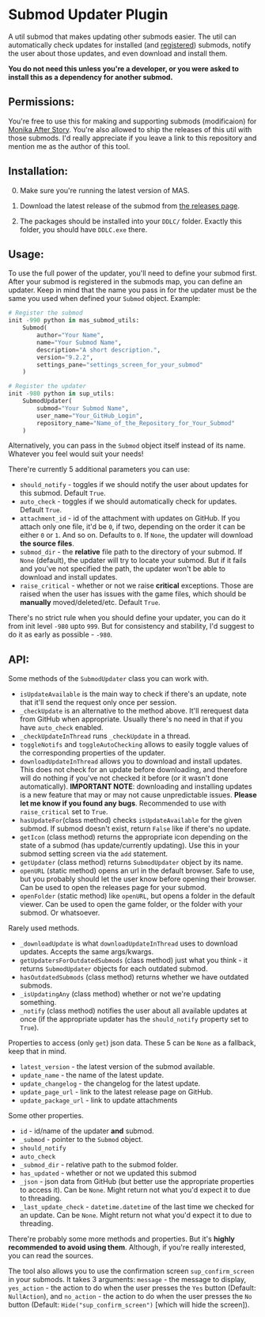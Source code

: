 
# Submod Updater Plugin

A util submod that makes updating other submods easier. The util can automatically check updates for installed (and [registered](https://github.com/Booplicate/MAS-Submods-SubmodUpdaterPlugin#usage)) submods, notify the user about those updates, and even download and install them.

**You do not need this unless you're a developer, or you were asked to install this as a dependency for another submod.**

## Permissions:
You're free to use this for making and supporting submods (modificaion) for [Monika After Story](https://github.com/Monika-After-Story/MonikaModDev). You're also allowed to ship the releases of this util with those submods. I'd really appreciate if you leave a link to this repository and mention me as the author of this tool.

## Installation:
0. Make sure you're running the latest version of MAS.

1. Download the latest release of the submod from [the releases page](https://github.com/Booplicate/MAS-Submods-SubmodUpdaterPlugin/releases).

2. The packages should be installed into your `DDLC/` folder. Exactly this folder, you should have `DDLC.exe` there.

## Usage:
To use the full power of the updater, you'll need to define your submod first. After your submod is registered in the submods map, you can define an updater. Keep in mind that the name you pass in for the updater must be the same you used when defined your `Submod` object. Example:
```python
# Register the submod
init -990 python in mas_submod_utils:
    Submod(
        author="Your Name",
        name="Your Submod Name",
        description="A short description.",
        version="9.2.2",
        settings_pane="settings_screen_for_your_submod"
    )

# Register the updater
init -980 python in sup_utils:
    SubmodUpdater(
        submod="Your Submod Name",
        user_name="Your_GitHub_Login",
        repository_name="Name_of_the_Repository_for_Your_Submod"
    )
```
Alternatively, you can pass in the `Submod` object itself instead of its name. Whatever you feel would suit your needs!

There're currently 5 additional parameters you can use:
- `should_notify` - toggles if we should notify the user about updates for this submod. Default `True`.
- `auto_check` - toggles if we should automatically check for updates. Default `True`.
- `attachment_id` - id of the attachment with updates on GitHub. If you attach only one file, it'd be `0`, if two, depending on the order it can be either `0` or `1`. And so on. Defaults to `0`. If `None`, the updater will download **the source files**.
- `submod_dir` - the **relative** file path to the directory of your submod. If `None` (default), the updater will try to locate your submod. But if it fails and you've not specified the path, the updater won't be able to download and install updates.
- `raise_critical` - whether or not we raise **critical** exceptions. Those are raised when the user has issues with the game files, which should be **manually** moved/deleted/etc. Default `True`.

There's no strict rule when you should define your updater, you can do it from init level `-980` upto `999`. But for consistency and stability, I'd suggest to do it as early as possible - `-980`.

## API:
Some methods of the `SubmodUpdater` class you can work with.
- `isUpdateAvailable` is the main way to check if there's an update, note that it'll send the request only once per session.
- `_checkUpdate` is an alternative to the method above. It'll rerequest data from GitHub when appropriate. Usually there's no need in that if you have `auto_check` enabled.
- `_checkUpdateInThread` runs `_checkUpdate` in a thread.
- `toggleNotifs` and `toggleAutoChecking` allows to easily toggle values of the corresponding properties of the updater.
- `downloadUpdateInThread` allows you to download and install updates. This does not check for an update before downloading, and therefore will do nothing if you've not checked it before (or it wasn't done automatically). **IMPORTANT NOTE**: downloading and installing updates is a new feature that may or may not cause unpredictable issues. **Please let me know if you found any bugs**. Recommended to use with `raise_critical` set to `True`.
- `hasUpdateFor`(class method) checks `isUpdateAvailable` for the given submod. If submod doesn't exist, return `False` like if there's no update.
- `getIcon` (class method) returns the appropriate icon depending on the state of a submod (has update/currently updating). Use this in your submod setting screen via the `add` statement.
- `getUpdater` (class method) returns `SubmodUpdater` object by its name.
- `openURL` (static method) opens an url in the default browser. Safe to use, but you probably should let the user know before opening their browser. Can be used to open the releases page for your submod.
- `openFolder` (static method) like `openURL`, but opens a folder in the default viewer. Can be used to open the game folder, or the folder with your submod. Or whatsoever.

Rarely used methods.
- `_downloadUpdate` is what `downloadUpdateInThread` uses to download updates. Accepts the same args/kwargs.
- `getUpdatersForOutdatedSubmods` (class method) just what you think - it returns `SubmodUpdater` objects for each outdated submod.
- `hasOutdatedSubmods` (class method) returns whether we have outdated submods.
- `_isUpdatingAny` (class method) whether or not we're updating something.
- `_notify` (class method) notifies the user about all available updates at once (if the appropriate updater has the `should_notify` property set to `True`).

Properties to access (only `get`) json data. These 5 can be `None` as a fallback, keep that in mind.
- `latest_version` - the latest version of the submod available.
- `update_name` - the name of the latest update.
- `update_changelog` - the changelog for the latest update.
- `update_page_url` - link to the latest release page on GitHub.
- `update_package_url` - link to update attachments

Some other properties.
- `id` - id/name of the updater **and** submod.
- `_submod` - pointer to the `Submod` object.
- `should_notify`
- `auto_check`
- `_submod_dir` - relative path to the submod folder.
- `has_updated` - whether or not we updated this submod
- `_json` - json data from GitHub (but better use the appropriate properties to access it). Can be `None`. Might return not what you'd expect it to due to threading.
- `_last_update_check` - `datetime.datetime` of the last time we checked for an update. Can be `None`. Might return not what you'd expect it to due to threading.

There're probably some more methods and properties. But it's **highly recommended to avoid using them**. Although, if you're really interested, you can read the sources.

The tool also allows you to use the confirmation screen `sup_confirm_screen` in your submods. It takes 3 arguments: `message` - the message to display, `yes_action` - the action to do when the user presses the `Yes` button (Default: `NullAction`), and `no_action` - the action to do when the user presses the `No` button (Default: `Hide("sup_confirm_screen")` [which will hide the screen]).
